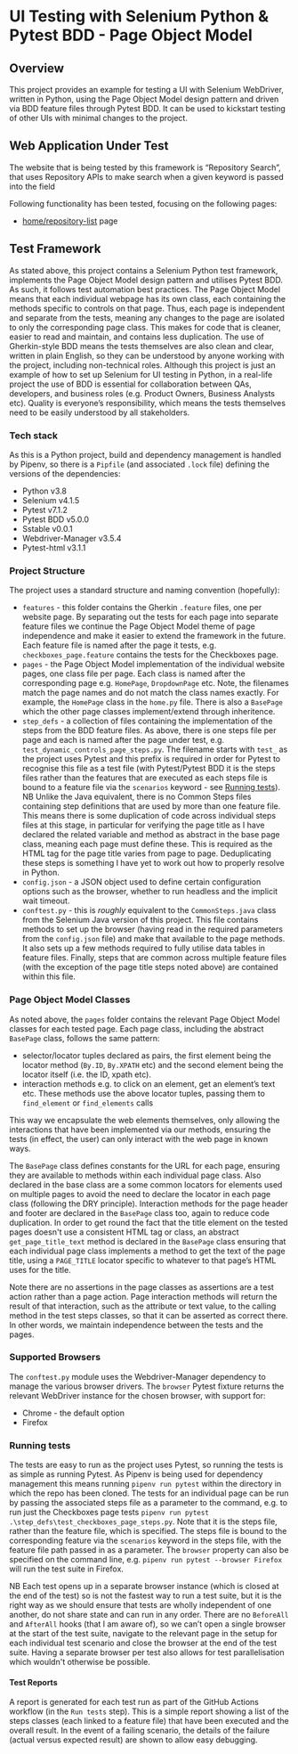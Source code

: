 # UI Testing with Selenium Python & Pytest BDD - Page Object Model

## Overview
This project provides an example for testing a UI with Selenium WebDriver, written in Python, using the Page Object Model design pattern and driven via BDD feature files through Pytest BDD. It can be used to kickstart testing of other UIs with minimal changes to the project.


## Web Application Under Test
The website that is being tested by this framework is “Repository Search”, that uses Repository APIs to make search when a given keyword is passed into the field

Following functionality has been tested, focusing on the following pages:
* [home/repository-list](http://localhost:3000/) page

## Test Framework
As stated above, this project contains a Selenium Python test framework, implements the Page Object Model design pattern and utilises Pytest BDD. As such, it follows test automation best practices. The Page Object Model means that each individual webpage has its own class, each containing the methods specific to controls on that page. Thus, each page is independent and separate from the tests, meaning any changes to the page are isolated to only the corresponding page class. This makes for code that is cleaner, easier to read and maintain, and contains less duplication. The use of Gherkin-style BDD means the tests themselves are also clean and clear, written in plain English, so they can be understood by anyone working with the project, including non-technical roles. Although this project is just an example of how to set up Selenium for UI testing in Python, in a real-life project the use of BDD is essential for collaboration between QAs, developers, and business roles (e.g. Product Owners, Business Analysts etc). Quality is everyone’s responsibility, which means the tests themselves need to be easily understood by all stakeholders.

### Tech stack
As this is a Python project, build and dependency management is handled by Pipenv, so there is a `Pipfile` (and associated `.lock` file) defining the versions of the dependencies:
* Python v3.8
* Selenium v4.1.5
* Pytest v7.1.2
* Pytest BDD v5.0.0
* Sstable v0.0.1
* Webdriver-Manager v3.5.4
* Pytest-html v3.1.1

### Project Structure
The project uses a standard structure and naming convention (hopefully):
* `features`  - this folder contains the Gherkin `.feature` files, one per website page. By separating out the tests for each page into separate feature files we continue the Page Object Model theme of page independence and make it easier to extend the framework in the future. Each feature file is named after the page it tests, e.g. `checkboxes_page.feature` contains the tests for the Checkboxes page.
* `pages` - the Page Object Model implementation of the individual website pages, one class file per page. Each class is named after the corresponding page e.g. `HomePage`, `DropdownPage` etc. Note, the filenames match the page names and do not match the class names exactly. For example, the `HomePage` class in the `home.py` file. There is also a `BasePage` which the other page classes implement/extend through inheritence.
* `step_defs` - a collection of files containing the implementation of the steps from the BDD feature files. As above, there is one steps file per page and each is named after the page under test, e.g. `test_dynamic_controls_page_steps.py`. The filename starts with `test_` as the project uses Pytest and this prefix is required in order for Pytest to recognise this file as a test file (with Pytest/Pytest BDD it is the steps files rather than the features that are executed as each steps file is bound to a feature file via the `scenarios` keyword - see [Running tests](#running-tests)).
NB Unlike the Java equivalent, there is no Common Steps files containing step definitions that are used by more than one feature file. This means there is some duplication of code across individual steps files at this stage, in particular for verifying the page title as I have declared the related variable and method as abstract in the base page class, meaning each page must define these. This is required as the HTML tag for the page title varies from page to page. Deduplicating these steps is something I have yet to work out how to properly resolve in Python.
* `config.json` - a JSON object used to define certain configuration options such as the browser, whether to run headless and the implicit wait timeout.
* `conftest.py` - this is _roughly_ equivalent to the `CommonSteps.java` class from the Selenium Java version of this project. This file contains methods to set up the browser (having read in the required parameters from the `config.json` file) and make that available to the page methods. It also sets up a few methods required to fully utilise data tables in feature files. Finally, steps that are common across multiple feature files (with the exception of the page title steps noted above) are contained within this file.

### Page Object Model Classes
As noted above, the `pages` folder contains the relevant Page Object Model classes for each tested page. Each page class, including the abstract `BasePage` class, follows the same pattern:
* selector/locator tuples declared as pairs, the first element being the locator method (`By.ID`, `By.XPATH` etc) and the second element being the locator itself (i.e. the ID, xpath etc).
* interaction methods e.g. to click on an element, get an element’s text etc. These methods use the above locator tuples, passing them to `find_element` or `find_elements` calls
  
This way we encapsulate the web elements themselves, only allowing the interactions that have been implemented via our methods, ensuring the tests (in effect, the user) can only interact with the web page in known ways.

The `BasePage` class defines constants for the URL for each page, ensuring they are available to methods within each individual page class. Also declared in the base class are a some common locators for elements used on multiple pages to avoid the need to declare the locator in each page class (following the DRY principle). Interaction methods for the page header and footer are declared in the `BasePage` class too, again to reduce code duplication. In order to get round the fact that the title element on the tested pages doesn't use a consistent HTML tag or class, an abstract `get_page_title_text` method is declared in the `BasePage` class ensuring that each individual page class implements a method to get the text of the page title, using a `PAGE_TITLE` locator specific to whatever to that page’s HTML uses for the title.

Note there are no assertions in the page classes as assertions are a test action rather than a page action. Page interaction methods will return the result of that interaction, such as the attribute or text value, to the calling method in the test steps classes, so that it can be asserted as correct there. In other words, we maintain independence between the tests and the pages.

### Supported Browsers
The `conftest.py` module uses the Webdriver-Manager dependency to manage the various browser drivers. The `browser` Pytest fixture returns the relevant WebDriver instance for the chosen browser, with support for:
* Chrome - the default option
* Firefox


### Running tests
The tests are easy to run as the project uses Pytest, so running the tests is as simple as running Pytest. As Pipenv is being used for dependency management this means running `pipenv run pytest` within the directory in which the repo has been cloned. The tests for an individual page can be run by passing the associated steps file as a parameter to the command, e.g. to run just the Checkboxes page tests `pipenv run pytest .\step_defs\test_checkboxes_page_steps.py`. Note that it is the steps file, rather than the feature file, which is specified. The steps file is bound to the corresponding feature via the `scenarios` keyword in the steps file, with the feature file path passed in as a parameter. The `browser` property can also be specified on the command line, e.g. `pipenv run pytest --browser Firefox` will run the test suite in Firefox.

NB Each test opens up in a separate browser instance (which is closed at the end of the test) so is not the fastest way to run a test suite, but it is the right way as we should ensure that tests are wholly independent of one another, do not share state and can run in any order. There are no `BeforeAll` and `AfterAll` hooks (that I am aware of), so we can’t open a single browser at the start of the test suite, navigate to the relevant page in the setup for each individual test scenario and close the browser at the end of the test suite. Having a separate browser per test also allows for test parallelisation which wouldn't otherwise be possible.

#### Test Reports
A report is generated for each test run as part of the GitHub Actions workflow (in the `Run tests` step). This is a simple report showing a list of the steps classes (each linked to a feature file) that have been executed and the overall result. In the event of a failing scenario, the details of the failure (actual versus expected result) are shown to allow easy debugging.

